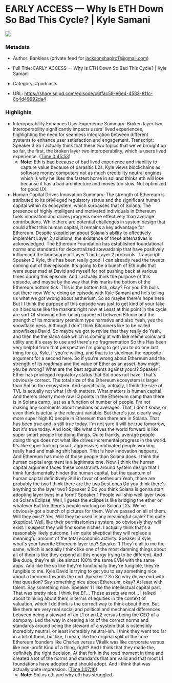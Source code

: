 # EARLY ACCESS —  Why Is ETH Down So Bad This Cycle? | Kyle Samani

![](https://wsrv.nl/?url=https%3A%2F%2Fpodcastcdn.bankless.com%2FpodcastImages%2FpodcastWhite.jpg&w=100&h=100)

### Metadata

- Author: Bankless (private feed for jacksonshapiro11@gmail.com)
- Full Title: EARLY ACCESS —  Why Is ETH Down So Bad This Cycle? | Kyle Samani
- Category: #podcasts



- URL: https://share.snipd.com/episode/c6ffac59-e6e4-4583-811c-8c4d49992da4

### Highlights

- Interoperability Enhances User Experience
  Summary:
  Broken layer two interoperability significantly impacts users' lived experiences, highlighting the need for seamless integration between different systems to enhance user satisfaction and engagement.
  Transcript:
  Speaker 3
  So I actually think that these two topics that we've brought up so far, the first, the broken layer two interoperability, which is users lived experience. ([Time 0:45:53](https://share.snipd.com/snip/719c9c1f-e79b-4cc4-a3f2-5c355ebf6a2c))
    - **Note:** Eth is bad because of bad lived experience and inability to capture value because of parasitic L2s. Kyle views blockchains as software money computers not as much credibility neutral engines which is why he likes the fastest horse in sol and thinks eth will lose because it has a bad architecture and moves too slow. Not optimized for good UX.
- Human Capital Drives Innovation
  Summary:
  The strength of Ethereum is attributed to its privileged regulatory status and the significant human capital within its ecosystem, which surpasses that of Solana.
  The presence of highly intelligent and motivated individuals in Ethereum fuels innovation and drives progress more effectively than average contributions. While there are potential challenges in system design that could affect this human capital, it remains a key advantage for Ethereum.
  Despite skepticism about Solana's ability to effectively implement Layer 2 solutions, the existence of these alternatives is acknowledged.
  The Ethereum Foundation has established foundational norms and standards for decentralized stewardship that have positively influenced the landscape of Layer 1 and Layer 2 protocols.
  Transcript:
  Speaker 2
  Kyle, this has been really good. I can already read the tweets coming out of this episode. It's going to be a bunch of Eth bulls that were super mad at David and myself for not pushing back at various times during this episode. And I actually think the purpose of this episode, and maybe by the way that this marks the bottom of the Ethereum bottom tick. This is the bottom tick, okay? For you Eth bulls out there now We're doing an episode with Kyle Samani and he's telling us what we got wrong about aetherium. So so maybe there's hope here But I I think the purpose of this episode was just to get kind of your take on it because like the markets right now at Least at this point in the cycle are sort Of showing ether being squeezed between Bitcoin and the strength of its monetary premium type narrative and also Yeah, yes the snowflake ness. Although I don't think Bitcoiners like to be called snowflakes David. So maybe we got to revise that they really do Yeah, and then the the slana side which is coming at with like meme coins and utility and it's easy to use and there's no fragmentation So this Has been very helpful from that perspective I'm going to get you to do one last thing for us, Kyle, if you're willing, and that is to steelman the opposite argument for a second here. So if you're wrong about Ethereum and the strength of its roadmap and the value of Ether as an asset, how might you be wrong? What are the best arguments against yours?
  Speaker 1
  Ether has privileged regulatory status that Sol does not have. That's obviously correct. The total size of the Ethereum ecosystem is larger than Sol on the ecosystem. And specifically, actually, I think the size of TVL is actually not what I think matters. What matters is human capital. And there's clearly more raw IQ points in the Ethereum camp than there is in Solana camp, just as a function of number of people. I'm not making any comments about medians or averages. That, I don't know, or even think is actually the relevant variable. But there's just clearly way more super high IQ people in Ethereum than there are in Solana. That has been true and is still true today. I'm not sure it will be true tomorrow, but it's true today. And look, like what drives the world forward is like super smart people like doing things. Quite frankly, average people doing things does not what like drives incremental progress in the world. It's like super fucking smart, aggressive, motivated people working really hard and making shit happen. That is how innovation happens. And Ethereum has more of those people than Solana does. I think the human capital argument is a legitimate one. Now, I think the human capital argument faces these constraints around system design that I think fundamentally hinder the human capital, but the quantum of human capital definitively Still in favor of aetherium Yeah, those are probably the two I think there are the two best ones Do you think there's anything to the layer two?
  Speaker 2
  Do you think Solana is gonna start adopting layer twos in a form?
  Speaker 1
  People will ship well layer twos on Solana Eclipse. Well, I guess the eclipse is like bridging the ether or whatever But like there's people working on Solana L2s. We've obviously got a bunch of pictures for them. We've passed on all of them. Will they exist? Yes. Will they be used in any meaningful scale? I'm quite skeptical. Well, like their permissionless system, so obviously they will exist. I suspect they will find some niches. I actually think that's a reasonably likely outcome. I am quite skeptical they will replace a meaningful amount of the total economic activity.
  Speaker 3
  Kyle, what's your favorite Ethereum layer too?
  Speaker 1
  They're all to me the same, which is actually I think like one of the most damning things about all of them is like they expend all this energy trying to be different. And like dude, they're all like almost 100% the same EVM with the same apps. And like the so like they're functionally they're fungible, they're fungible to me. Kyle David is trying to get you to say something nice about a theorem towards the end.
  Speaker 2
  So So why do we end with that question? Say something nice about Ethereum, okay? At least with talent. Say something nice.
  Speaker 1
  I like the intellectual capital part. That was pretty nice. I think the EF... These assets are not... I talked about thinking about them in terms of equities in the context of valuation, which I do think is the correct way to think about them. But like there are very real social and political and mechanical differences between being a steward of an L1 or an L2 versus being the CEO of a company. Led the way in creating a lot of the correct norms and standards around being the steward of a system that is ostensibly incredibly neutral, or least incredibly neutral-ish. I think they went too far in a lot of them, but like, I mean, like the original split of the core Ethereum founders like Charles versus Vitalik was like corporate versus like non-profit Kind of a thing, right? And I think that they made the, definitely the right decision. At that fork in the road moment in time and created a lot of the norms and standards that are valid and that most L1 foundations have adopted and should adopt. And I think that was actually quite impression. ([Time 1:07:16](https://share.snipd.com/snip/39abdc12-cb87-4c1f-bebc-1b3b66375e62))
    - **Note:** Sol vs eth and why eth has struggled.
